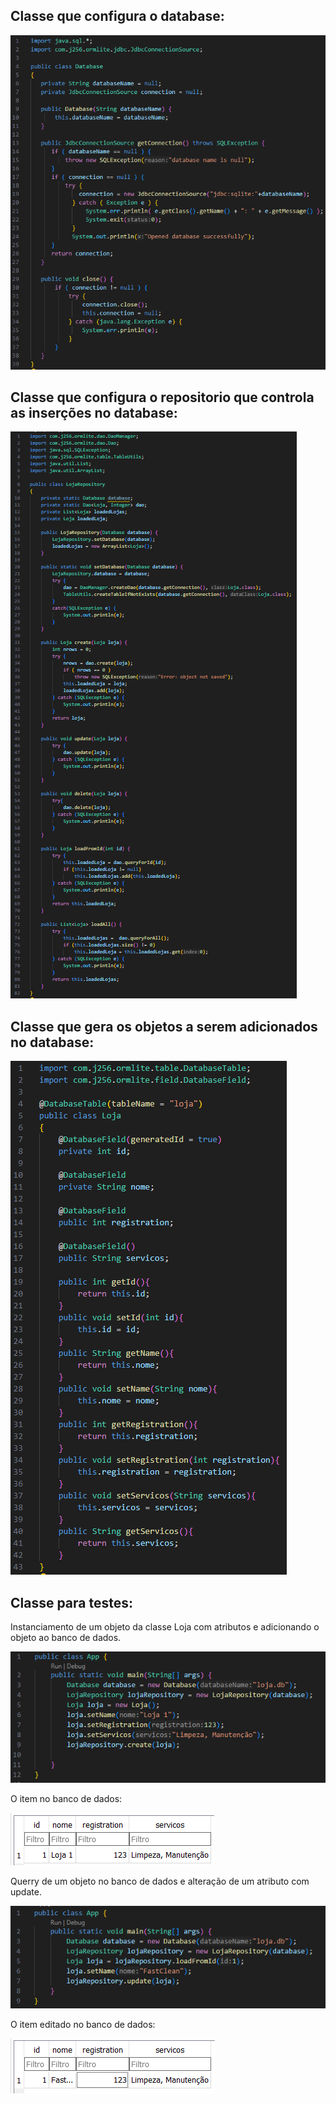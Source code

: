 ## Classe que configura o database:
![image](/img/Database.png)

## Classe que configura o repositorio que controla as inserções no database:

![image](/img/Repository.png)

## Classe que gera os objetos a serem adicionados no database:

![image](/img/Loja.png)

## Classe para testes:

Instanciamento de um objeto da classe Loja com atributos e adicionando o objeto ao banco de dados.

![image](/img/App.png)

O item no banco de dados:

![image](/img/DB.png)

Querry de um objeto no banco de dados e alteração de um atributo com update.

![image](/img/App1.png)

O item editado no banco de dados:

![image](/img/DB1.png)

